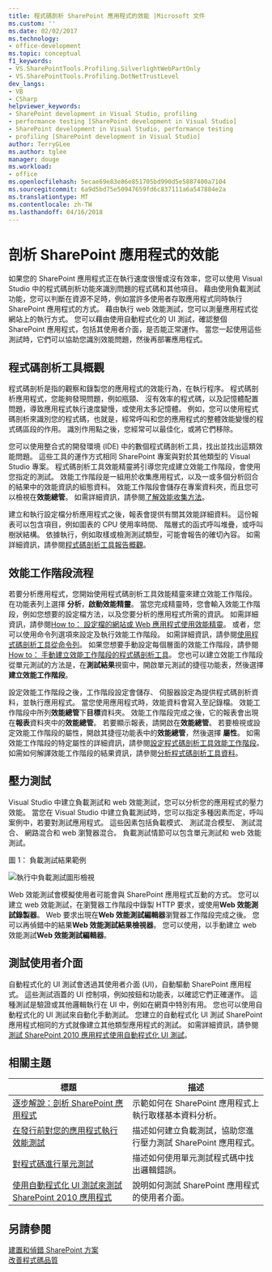 ```yaml
---
title: 程式碼剖析 SharePoint 應用程式的效能 |Microsoft 文件
ms.custom: ''
ms.date: 02/02/2017
ms.technology:
- office-development
ms.topic: conceptual
f1_keywords:
- VS.SharePointTools.Profiling.SilverlightWebPartOnly
- VS.SharePointTools.Profiling.DotNetTrustLevel
dev_langs:
- VB
- CSharp
helpviewer_keywords:
- SharePoint development in Visual Studio, profiling
- performance testing [SharePoint development in Visual Studio]
- SharePoint development in Visual Studio, performance testing
- profiling [SharePoint development in Visual Studio]
author: TerryGLee
ms.author: tglee
manager: douge
ms.workload:
- office
ms.openlocfilehash: 5ecae69e83e86e851705bd990d5e5887400a7104
ms.sourcegitcommit: 6a9d5bd75e50947659fd6c837111a6a547884e2a
ms.translationtype: MT
ms.contentlocale: zh-TW
ms.lasthandoff: 04/16/2018
---
```

# <a name="profiling-the-performance-of-sharepoint-applications"></a>剖析 SharePoint 應用程式的效能
 
如果您的 SharePoint 應用程式正在執行速度很慢或沒有效率，您可以使用 Visual Studio 中的程式碼剖析功能來識別問題的程式碼和其他項目。 藉由使用負載測試功能，您可以判斷在資源不足時，例如當許多使用者存取應用程式同時執行 SharePoint 應用程式的方式。 藉由執行 web 效能測試，您可以測量應用程式從網站上的執行方式。 您可以藉由使用自動程式化的 UI 測試，確認整個 SharePoint 應用程式，包括其使用者介面，是否能正常運作。 當您一起使用這些測試時，它們可以協助您識別效能問題，然後再部署應用程式。

## <a name="profiling-tools-overview"></a>程式碼剖析工具概觀

程式碼剖析是指的觀察和錄製您的應用程式的效能行為，在執行程序。 程式碼剖析應用程式，您能夠發現問題，例如瓶頸、 沒有效率的程式碼，以及記憶體配置問題，導致應用程式執行速度變慢，或使用太多記憶體。 例如，您可以使用程式碼剖析來識別您的程式碼，也就是，經常呼叫和您的應用程式的整體效能變慢的程式碼區段的作用。 識別作用點之後，您經常可以最佳化，或將它們移除。

您可以使用整合式的開發環境 (IDE) 中的數個程式碼剖析工具，找出並找出這類效能問題。 這些工具的運作方式相同 SharePoint 專案與對於其他類型的 Visual Studio 專案。 程式碼剖析工具效能精靈將引導您完成建立效能工作階段，會使用您指定的測試。 效能工作階段是一組用於收集應用程式，以及一或多個分析回合的結果中的效能資訊的組態資料。 效能工作階段會儲存在專案資料夾，而且您可以檢視在**效能總管**。 如需詳細資訊，請參閱[了解效能收集方法](/visualstudio/profiling/understanding-performance-collection-methods)。

建立和執行設定檔分析應用程式之後，報表會提供有關其效能詳細資料。 這份報表可以包含項目，例如圖表的 CPU 使用率時間、 階層式的函式呼叫堆疊，或呼叫樹狀結構。 依據執行，例如取樣或檢測測試類型，可能會報告的確切內容。 如需詳細資訊，請參閱[程式碼剖析工具報告概觀](http://go.microsoft.com/fwlink/?LinkId=224689)。

## <a name="performance-session-process"></a>效能工作階段流程

若要分析應用程式，您開始使用程式碼剖析工具效能精靈來建立效能工作階段。 在功能表列上選擇 **分析**，**啟動效能精靈**。 當您完成精靈時，您會輸入效能工作階段，例如您想要的設定檔方法，以及您要分析的應用程式所需的資訊。 如需詳細資訊，請參閱[How to： 設定檔的網站或 Web 應用程式使用效能精靈](http://go.microsoft.com/fwlink/?LinkId=224692)。 或者，您可以使用命令列選項來設定及執行效能工作階段。 如需詳細資訊，請參閱[使用程式碼剖析工具從命令列](http://go.microsoft.com/fwlink/?LinkId=224703)。 如果您想要手動設定每個層面的效能工作階段，請參閱[How to： 手動建立效能工作階段的程式碼剖析工具](http://go.microsoft.com/fwlink/?LinkId=224691)。 您也可以建立效能工作階段從單元測試的方法是，在**測試結果**視窗中，開啟單元測試的捷徑功能表，然後選擇**建立效能工作階段**。


設定效能工作階段之後，工作階段設定會儲存、 伺服器設定為提供程式碼剖析資料，並執行應用程式。 當您使用應用程式時，效能資料會寫入至記錄檔。 效能工作階段中所列**效能總管**下**目標**資料夾。 效能工作階段完成之後，它的報表會出現在**報表**資料夾中的**效能總管**。 若要顯示報表，請開啟在**效能總管**。 若要檢視或設定效能工作階段的屬性，開啟其捷徑功能表中的**效能總管**，然後選擇 **屬性**。 如需效能工作階段的特定屬性的詳細資訊，請參閱[設定程式碼剖析工具效能工作階段](http://go.microsoft.com/fwlink/?LinkId=224694)。 如需如何解譯效能工作階段的結果資訊，請參閱[分析程式碼剖析工具資料](http://go.microsoft.com/fwlink/?LinkId=224704)。

## <a name="stress-testing"></a>壓力測試

Visual Studio 中建立負載測試和 web 效能測試，您可以分析您的應用程式的壓力效能。 當您在 Visual Studio 中建立負載測試時，您可以指定多種因素而定，呼叫案例中，若要對測試應用程式。 這些因素包括負載模式、 測試混合模型、 測試混合、 網路混合和 web 瀏覽器混合。 負載測試情節可以包含單元測試和 web 效能測試。

圖 1： 負載測試結果範例

![執行中負載測試圖形檢視](../sharepoint/media/load-webgraphs.png "執行負載測試圖形檢視")

Web 效能測試會模擬使用者可能會與 SharePoint 應用程式互動的方式。 您可以建立 web 效能測試，在瀏覽器工作階段中錄製 HTTP 要求，或使用**Web 效能測試錄製器**。 Web 要求出現在**Web 效能測試編輯器**瀏覽器工作階段完成之後。 您可以再偵錯中的結果**Web 效能測試結果檢視器**。 您可以使用，以手動建立 web 效能測試**Web 效能測試編輯器**。

## <a name="testing-user-interfaces"></a>測試使用者介面

自動程式化的 UI 測試會透過其使用者介面 (UI)，自動驅動 SharePoint 應用程式。 這些測試涵蓋的 UI 控制項，例如按鈕和功能表，以確認它們正確運作。 這種測試是驗證或其他邏輯執行在 UI 中，例如在網頁中特別有用。 您也可以使用自動程式化的 UI 測試來自動化手動測試。 您建立的自動程式化 UI 測試 SharePoint 應用程式相同的方式就像建立其他類型應用程式的測試。 如需詳細資訊，請參閱[測試 SharePoint 2010 應用程式使用自動程式化 UI 測試](/visualstudio/test/testing-sharepoint-2010-applications-with-coded-ui-tests)。

## <a name="related-topics"></a>相關主題

|標題|描述|
|-----------|-----------------|
|[逐步解說：剖析 SharePoint 應用程式](../sharepoint/walkthrough-profiling-a-sharepoint-application.md)|示範如何在 SharePoint 應用程式上執行取樣基本資料分析。|
|[在發行前對您的應用程式執行效能測試](https://www.visualstudio.com/docs/test/performance-testing/run-performance-tests-app-before-release)|描述如何建立負載測試，協助您進行壓力測試 SharePoint 應用程式。|
|[對程式碼進行單元測試](/visualstudio/test/unit-test-your-code)|描述如何使用單元測試程式碼中找出邏輯錯誤。|
|[使用自動程式化 UI 測試來測試 SharePoint 2010 應用程式](/visualstudio/test/testing-sharepoint-2010-applications-with-coded-ui-tests)|說明如何測試 SharePoint 應用程式的使用者介面。|

## <a name="see-also"></a>另請參閱

[建置和偵錯 SharePoint 方案](../sharepoint/building-and-debugging-sharepoint-solutions.md)  
[改善程式碼品質](/visualstudio/test/improve-code-quality)